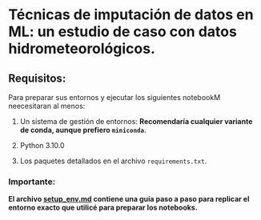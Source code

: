 # Técnicas de imputación de datos en ML: un estudio de caso con datos hidrometeorológicos.

## Requisitos:

Para preparar sus entornos y ejecutar los siguientes notebookM neecesitaran al menos:

1. Un sistema de gestión de entornos: **Recomendaría cualquier variante de conda, aunque prefiero ```miniconda```**.

2. Python 3.10.0

3. Los paquetes detallados en el archivo ```requirements.txt```.

### Importante:

**El archivo [setup_env.md](/setup_env.md) contiene una guía paso a paso para replicar el entorno exacto que utilicé para preparar los notebooks.**

